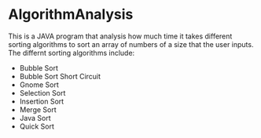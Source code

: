 # AlgorithmAnalysis
This is a JAVA program that analysis how much time it takes different sorting algorithms to sort an array of numbers of a size that the user inputs.
The differnt sorting algorithms include:
- Bubble Sort
- Bubble Sort Short Circuit
- Gnome Sort
- Selection Sort
- Insertion Sort
- Merge Sort
- Java Sort
- Quick Sort
